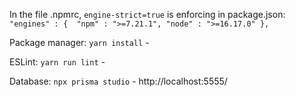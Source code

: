 In the file .npmrc, `engine-strict=true` is enforcing in package.json:
`"engines" : { 
    "npm" : ">=7.21.1",
    "node" : ">=16.17.0"
  },`
 
Package manager:
`yarn install` -

ESLint:
`yarn run lint` -

Database:
`npx prisma studio` - http://localhost:5555/
